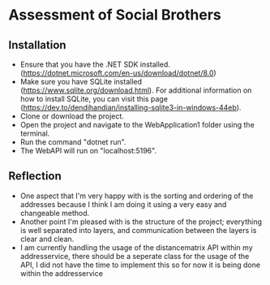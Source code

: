 # Assessment of Social Brothers
## Installation
- Ensure that you have the .NET SDK installed. (https://dotnet.microsoft.com/en-us/download/dotnet/8.0)
- Make sure you have SQLite installed (https://www.sqlite.org/download.html). For additional information on how to install SQLite, you can visit this page (https://dev.to/dendihandian/installing-sqlite3-in-windows-44eb).
- Clone or download the project.
- Open the project and navigate to the WebApplication1 folder using the terminal.
- Run the command "dotnet run".
- The WebAPI will run on "localhost:5196".
## Reflection
- One aspect that I'm very happy with is the sorting and ordering of the addresses because I think I am doing it using a very easy and changeable method.
- Another point I'm pleased with is the structure of the project; everything is well separated into layers, and communication between the layers is clear and clean.
- I am currently handling the usage of the distancematrix API within my addresservice, there should be a seperate class for the usage of the API, I did not have the time to implement this so for now it is being done within the addresservice
